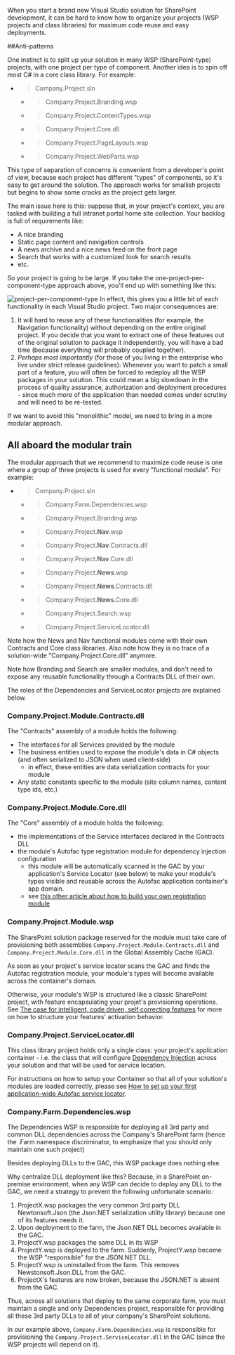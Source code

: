 When you start a brand new Visual Studio solution for SharePoint development, it can be hard to know how to organize your projects (WSP projects and class libraries) for maximum code reuse and easy deployments.

##Anti-patterns

One instinct is to split up your solution in many WSP (SharePoint-type) projects, with one project per type of component. Another idea is to spin off most C# in a core class library. For example:

* > Company.Project.sln
    * > Company.Project.Branding.wsp
    * > Company.Project.ContentTypes.wsp
    * > Company.Project.Core.dll
    * > Company.Project.PageLayouts.wsp
    * > Company.Project.WebParts.wsp
    
This type of separation of concerns is convenient from a developer's point of view, because each project has different "types" of components, so it's easy to get around the solution. The approach works for smallish projects but begins to show some cracks as the project gets larger.

The main issue here is this: suppose that, in your project's context, you are tasked with building a full intranet portal home site collection. Your backlog is full of requirements like:

* A nice branding
* Static page content and navigation controls
* A news archive and a nice news feed on the front page
* Search that works with a customized look for search results
* etc.

So your project is going to be large. If you take the one-project-per-component-type approach above, you'll end up with something like this:

![project-per-component-type](http://i.imgur.com/LsBvblB.png)
In effect, this gives you a little bit of each functionality in each Visual Studio project. Two major consequences are:

1. It will hard to reuse any of these functionalities (for example, the Navigation functionality) without depending on the entire original project. If you decide that you want to extract one of these features out of the original solution to package it independently, you will have a bad time (because everything will probably coupled together).
2. *Perhaps most importantly* (for those of you living in the enterprise who live under strict release guidelines): Whenever you want to patch a small part of a feature, you will often be forced to redeploy all the WSP packages in your solution. This could mean a big slowdown in the process of quality assurance, authorization and deployment procedures - since much more of the application than needed comes under scrutiny and will need to be re-tested.

If we want to avoid this "monolithic" model, we need to bring in a more modular approach.

## All aboard the modular train

The modular approach that we recommend to maximize code reuse is one where a group of three projects is used for every "functional module". For example:

* > Company.Project.sln
    * > Company.Farm.Dependencies.wsp
    * > Company.Project.Branding.wsp
    * > Company.Project.**Nav**.wsp
    * > Company.Project.**Nav**.Contracts.dll
    * > Company.Project.**Nav**.Core.dll
    * > Company.Project.**News**.wsp
    * > Company.Project.**News**.Contracts.dll
    * > Company.Project.**News**.Core.dll
    * > Company.Project.Search.wsp
    * > Company.Project.ServiceLocator.dll

Note how the News and Nav functional modules come with their own Contracts and Core class libraries. Also note how they is no trace of a solution-wide "Company.Project.Core.dll" anymore. 

Note how Branding and Search are smaller modules, and don't need to expose any reusable functionality through a Contracts DLL of their own.

The roles of the Dependencies and ServiceLocator projects are explained below.

### Company.Project.Module.Contracts.dll

The "Contracts" assembly of a module holds the following:

* The interfaces for all Services provided by the module
* The business entities used to expose the module's data in C# objects (and often serialized to JSON when used client-side)
    * in effect, these entities are data serialization contracts for your module
* Any static constants specific to the module (site column names, content type ids, etc.)


### Company.Project.Module.Core.dll

The "Core" assembly of a module holds the following:

* the implementations of the Service interfaces declared in the Contracts DLL
* the module's Autofac type registration module for dependency injection configuration
    * this module will be automatically scanned in the GAC by your application's Service Locator (see below) to make your module's types visible and reusable across the Autofac application container's app domain.
    * see [this other article about how to build your own registration module](https://github.com/GSoft-SharePoint/Dynamite/wiki/How-to-provide-your-own-reusable-services-through-an-Autofac-registration-module)


### Company.Project.Module.wsp

The SharePoint solution package reserved for the module must take care of provisioning both assemblies ```Company.Project.Module.Contracts.dll``` and ```Company.Project.Module.Core.dll``` in the Global Assembly Cache (GAC).

As soon as your project's service locator scans the GAC and finds the Autofac registration module, your module's types will become available across the container's domain.

Otherwise, your module's WSP is structured like a classic SharePoint project, with feature encapsulating your projet's provisioning operations. See [The case for intelligent, code driven, self correcting features](https://github.com/GSoft-SharePoint/Dynamite/wiki/The-case-for-intelligent,-code-driven,-self-correcting-features) for more on how to structure your features' activation behavior.

### Company.Project.ServiceLocator.dll

This class library project holds only a single class: your project's application container - i.e. the class that will configure [Dependency Injection](https://github.com/GSoft-SharePoint/Dynamite/wiki/What-is-Dependency-Injection%3F) across your solution and that will be used for service location.

For instructions on how to setup your Container so that all of your solution's modules are loaded correctly, please see [How to set up your first application-wide Autofac service locator](https://github.com/GSoft-SharePoint/Dynamite/wiki/How-to-set-up-your-first-application-wide-Autofac-service-locator).

### Company.Farm.Dependencies.wsp

The Dependencies WSP is responsible for deploying all 3rd party and common DLL dependencies across the Company's SharePoint farm (hence the .Farm namespace discriminator, to emphasize that you should only maintain one such project)

Besides deploying DLLs to the GAC, this WSP package does nothing else.

Why centralize DLL deployment like this? Because, in a SharePoint on-premise environment, when any WSP can decide to deploy any DLL to the GAC, we need a strategy to prevent the following unfortunate scenario:

1. ProjectX.wsp packages the very common 3rd party DLL Newtonsoft.Json (the Json.NET serialization utility library) because one of its features needs it.
2. Upon deployment to the farm, the Json.NET DLL becomes available in the GAC.
3. ProjectY.wsp packages the same DLL in its WSP
4. ProjectY.wsp is deployed to the farm. Suddenly, ProjectY.wsp become the WSP "responsible" for the JSON.NET DLL.
5. ProjectY.wsp is uninstalled from the farm. This removes Newstonsoft.Json.DLL from the GAC.
6. ProjectX's features are now broken, because the JSON.NET is absent from the GAC.

Thus, across all solutions that deploy to the same corporate farm, you must maintain a single and only Dependencies project, responsible for providing all these 3rd party DLLs to all of your company's SharePoint solutions.

In our example above, ```Company.Farm.Dependencies.wsp``` is responsible for provisioning the ```Company.Project.ServiceLocator.dll``` in the GAC (since the WSP projects will depend on it).